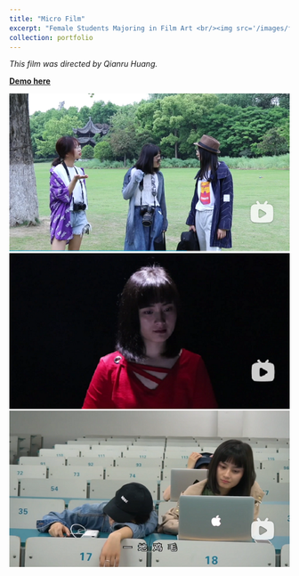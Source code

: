 ```yaml
---
title: "Micro Film"
excerpt: "Female Students Majoring in Film Art <br/><img src='/images/film1.png'>"
collection: portfolio
--- 
```


*This film was directed by Qianru Huang.*

[**Demo here**](https://www.bilibili.com/video/BV1AW411V77a?spm_id_from=333.999.0.0&vd_source=87bcc1173b38ca4592a0934cef5dc79)

<img src='/images/film1.png'>
<img src='/images/film2.png'>
<img src='/images/film3.png'>
